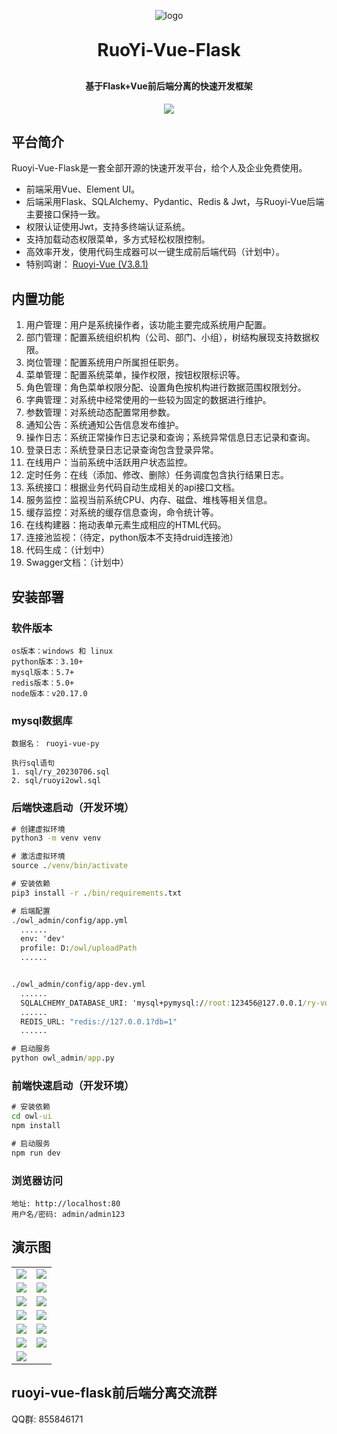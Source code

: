 <p align="center">
	<img alt="logo" src="https://oscimg.oschina.net/oscnet/up-d3d0a9303e11d522a06cd263f3079027715.png">
</p>
<h1 align="center" style="margin: 30px 0 30px; font-weight: bold;">RuoYi-Vue-Flask</h1>
<h4 align="center">基于Flask+Vue前后端分离的快速开发框架</h4>
<p align="center">
	<a href="https://gitee.com/y_project/RuoYi-Vue/blob/master/LICENSE"><img src="https://img.shields.io/github/license/mashape/apistatus.svg"></a>
</p>

## 平台简介

Ruoyi-Vue-Flask是一套全部开源的快速开发平台，给个人及企业免费使用。

* 前端采用Vue、Element UI。
* 后端采用Flask、SQLAlchemy、Pydantic、Redis & Jwt，与Ruoyi-Vue后端主要接口保持一致。
* 权限认证使用Jwt，支持多终端认证系统。
* 支持加载动态权限菜单，多方式轻松权限控制。
* 高效率开发，使用代码生成器可以一键生成前后端代码（计划中）。
* 特别鸣谢： [Ruoyi-Vue (V3.8.1)](https://gitee.com/y_project/RuoYi-Vue)

## 内置功能

1.  用户管理：用户是系统操作者，该功能主要完成系统用户配置。
2.  部门管理：配置系统组织机构（公司、部门、小组），树结构展现支持数据权限。
3.  岗位管理：配置系统用户所属担任职务。
4.  菜单管理：配置系统菜单，操作权限，按钮权限标识等。
5.  角色管理：角色菜单权限分配、设置角色按机构进行数据范围权限划分。
6.  字典管理：对系统中经常使用的一些较为固定的数据进行维护。
7.  参数管理：对系统动态配置常用参数。
8.  通知公告：系统通知公告信息发布维护。
9.  操作日志：系统正常操作日志记录和查询；系统异常信息日志记录和查询。
10. 登录日志：系统登录日志记录查询包含登录异常。
11. 在线用户：当前系统中活跃用户状态监控。
12. 定时任务：在线（添加、修改、删除）任务调度包含执行结果日志。
13. 系统接口：根据业务代码自动生成相关的api接口文档。
14. 服务监控：监视当前系统CPU、内存、磁盘、堆栈等相关信息。
15. 缓存监控：对系统的缓存信息查询，命令统计等。
16. 在线构建器：拖动表单元素生成相应的HTML代码。
17. 连接池监视：（待定，python版本不支持druid连接池）
18. 代码生成：（计划中）
19. Swagger文档：（计划中）

## 安装部署

### 软件版本

```text
os版本：windows 和 linux
python版本：3.10+
mysql版本：5.7+
redis版本：5.0+
node版本：v20.17.0
```

### mysql数据库
```text
数据名： ruoyi-vue-py

执行sql语句
1. sql/ry_20230706.sql
2. sql/ruoyi2owl.sql
```
### 后端快速启动（开发环境）

```cmd
# 创建虚拟环境
python3 -m venv venv

# 激活虚拟环境
source ./venv/bin/activate

# 安装依赖
pip3 install -r ./bin/requirements.txt 
```

```cmd
# 后端配置
./owl_admin/config/app.yml
  ......
  env: 'dev'
  profile: D:/owl/uploadPath
  ......


./owl_admin/config/app-dev.yml
  ......
  SQLALCHEMY_DATABASE_URI: 'mysql+pymysql://root:123456@127.0.0.1/ry-vue-py'
  ......
  REDIS_URL: "redis://127.0.0.1?db=1"
  ......
```

```cmd
# 启动服务
python owl_admin/app.py
```

### 前端快速启动（开发环境）

```cmd
# 安装依赖
cd owl-ui
npm install

# 启动服务
npm run dev
```

### 浏览器访问
```text
地址: http://localhost:80
用户名/密码: admin/admin123
```

## 演示图

<table>
    <tr>
        <td><img src="https://oscimg.oschina.net/oscnet/cd1f90be5f2684f4560c9519c0f2a232ee8.jpg"/></td>
        <td><img src="https://oscimg.oschina.net/oscnet/1cbcf0e6f257c7d3a063c0e3f2ff989e4b3.jpg"/></td>
    </tr>
    <tr>
        <td><img src="https://oscimg.oschina.net/oscnet/up-8074972883b5ba0622e13246738ebba237a.png"/></td>
        <td><img src="https://oscimg.oschina.net/oscnet/up-9f88719cdfca9af2e58b352a20e23d43b12.png"/></td>
    </tr>
    <tr>
        <td><img src="https://oscimg.oschina.net/oscnet/up-39bf2584ec3a529b0d5a3b70d15c9b37646.png"/></td>
        <td><img src="https://oscimg.oschina.net/oscnet/up-936ec82d1f4872e1bc980927654b6007307.png"/></td>
    </tr>
	<tr>
        <td><img src="https://oscimg.oschina.net/oscnet/up-b2d62ceb95d2dd9b3fbe157bb70d26001e9.png"/></td>
        <td><img src="https://oscimg.oschina.net/oscnet/up-d67451d308b7a79ad6819723396f7c3d77a.png"/></td>
    </tr>	 
    <tr>
        <td><img src="https://oscimg.oschina.net/oscnet/5e8c387724954459291aafd5eb52b456f53.jpg"/></td>
        <td><img src="https://oscimg.oschina.net/oscnet/644e78da53c2e92a95dfda4f76e6d117c4b.jpg"/></td>
    </tr>
	<tr>
        <td><img src="https://oscimg.oschina.net/oscnet/up-8370a0d02977eebf6dbf854c8450293c937.png"/></td>
        <td><img src="https://oscimg.oschina.net/oscnet/up-49003ed83f60f633e7153609a53a2b644f7.png"/></td>
    </tr>
    <tr>
        <td><img src="https://oscimg.oschina.net/oscnet/b6115bc8c31de52951982e509930b20684a.jpg"/></td>
    </tr>
</table>


## ruoyi-vue-flask前后端分离交流群
QQ群: 855846171
